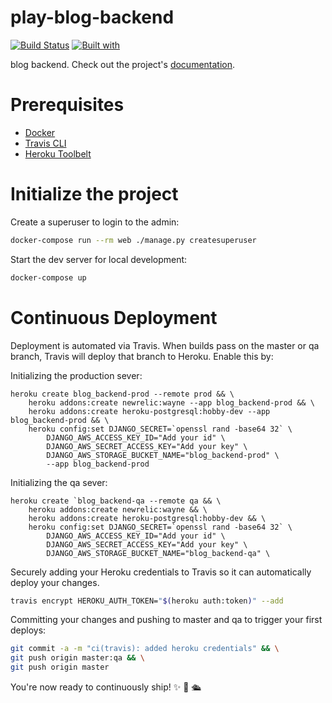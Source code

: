 # play-blog-backend

[![Build Status](https://travis-ci.org/mikesnow79/play-blog-backend.svg?branch=master)](https://travis-ci.org/mikesnow79/play-blog-backend)
[![Built with](https://img.shields.io/badge/Built_with-Cookiecutter_Django_Rest-F7B633.svg)](https://github.com/agconti/cookiecutter-django-rest)

blog backend. Check out the project's [documentation](http://mikesnow79.github.io/play-blog-backend/).

# Prerequisites

- [Docker](https://docs.docker.com/docker-for-mac/install/)  
- [Travis CLI](http://blog.travis-ci.com/2013-01-14-new-client/)
- [Heroku Toolbelt](https://toolbelt.heroku.com/)

# Initialize the project

Create a superuser to login to the admin:

```bash
docker-compose run --rm web ./manage.py createsuperuser
```

Start the dev server for local development:
```bash
docker-compose up
```

# Continuous Deployment

Deployment is automated via Travis. When builds pass on the master or qa branch, Travis will deploy that branch to Heroku. Enable this by:

Initializing the production sever:

```
heroku create blog_backend-prod --remote prod && \
    heroku addons:create newrelic:wayne --app blog_backend-prod && \
    heroku addons:create heroku-postgresql:hobby-dev --app blog_backend-prod && \
    heroku config:set DJANGO_SECRET=`openssl rand -base64 32` \
        DJANGO_AWS_ACCESS_KEY_ID="Add your id" \
        DJANGO_AWS_SECRET_ACCESS_KEY="Add your key" \
        DJANGO_AWS_STORAGE_BUCKET_NAME="blog_backend-prod" \
        --app blog_backend-prod
```

Initializing the qa sever:

```
heroku create `blog_backend-qa --remote qa && \
    heroku addons:create newrelic:wayne && \
    heroku addons:create heroku-postgresql:hobby-dev && \
    heroku config:set DJANGO_SECRET=`openssl rand -base64 32` \
        DJANGO_AWS_ACCESS_KEY_ID="Add your id" \
        DJANGO_AWS_SECRET_ACCESS_KEY="Add your key" \
        DJANGO_AWS_STORAGE_BUCKET_NAME="blog_backend-qa" \
```

Securely adding your Heroku credentials to Travis so it can automatically deploy your changes.

```bash
travis encrypt HEROKU_AUTH_TOKEN="$(heroku auth:token)" --add
```

Committing your changes and pushing to master and qa to trigger your first deploys:

```bash
git commit -a -m "ci(travis): added heroku credentials" && \
git push origin master:qa && \
git push origin master
```
You're now ready to continuously ship! ✨ 💅 🛳
